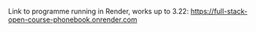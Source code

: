 Link to programme running in Render, works up to 3.22: https://full-stack-open-course-phonebook.onrender.com